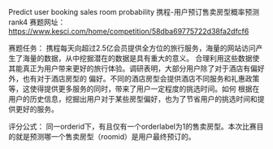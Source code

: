 Predict user booking sales room probability 
携程-用户预订售卖房型概率预测rank4
赛题网址：https://www.kesci.com/home/competition/58dba69775722d38fa2dfcf6

赛题任务：
携程每天向超过2.5亿会员提供全方位的旅行服务，海量的网站访问产生了海量的数据，从中挖掘潜在的数据是具有重大的意义。
合理利用这些数据使其能真正为用户带来更好的旅行体验。调研表明，大部分用户除了对于酒店有偏好外，也有对于酒店房型的
偏好。不同的酒店房型会提供酒店不同服务和礼惠政策等，这使得提供更多服务的同时，带来了用户一定程度的挑选时间。如何
根据在用户的历史信息，挖掘出用户对于某些房型偏好，也为了节省用户的挑选时间和提供更好的服务。

评分公式：
同一orderid下，有且仅有一个orderlabel为1的售卖房型。本次比赛目的就是预测哪一个售卖房型（roomid）是用户最终预订的。
